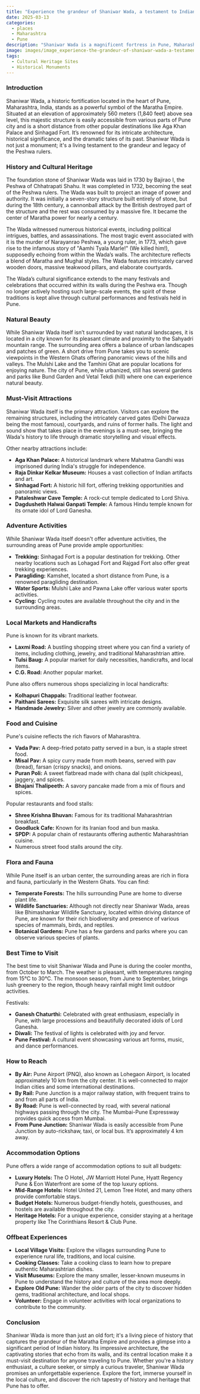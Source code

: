 ```yaml
---
title: "Experience the grandeur of Shaniwar Wada, a testament to Indian history"
date: 2025-03-13
categories:
  - places
  - Maharashtra
  - Pune
description: "Shaniwar Wada is a magnificent fortress in Pune, Maharashtra. It was the seat of power for the Peshwas who ruled India during the Maratha Empire. The fort has witnessed numerous battles and wars, including the Third Anglo-Maratha War."
image: images/image_experience-the-grandeur-of-shaniwar-wada-a-testament-to-indian-history.png
tags: 
  - Cultural Heritage Sites
  - Historical Monuments
---
```



### **Introduction**

Shaniwar Wada, a historic fortification located in the heart of Pune, Maharashtra, India, stands as a powerful symbol of the Maratha Empire. Situated at an elevation of approximately 560 meters (1,840 feet) above sea level, this majestic structure is easily accessible from various parts of Pune city and is a short distance from other popular destinations like Aga Khan Palace and Sinhagad Fort. It’s renowned for its intricate architecture, historical significance, and the dramatic tales of its past. Shaniwar Wada is not just a monument; it's a living testament to the grandeur and legacy of the Peshwa rulers. 

### **History and Cultural Heritage**

The foundation stone of Shaniwar Wada was laid in 1730 by Bajirao I, the Peshwa of Chhatrapati Shahu. It was completed in 1732, becoming the seat of the Peshwa rulers. The Wada was built to project an image of power and authority. It was initially a seven-story structure built entirely of stone, but during the 18th century, a cannonball attack by the British destroyed part of the structure and the rest was consumed by a massive fire. It became the center of Maratha power for nearly a century.

The Wada witnessed numerous historical events, including political intrigues, battles, and assassinations. The most tragic event associated with it is the murder of Narayanrao Peshwa, a young ruler, in 1773, which gave rise to the infamous story of "Aamhi Tyala Marle!" (We killed him!), supposedly echoing from within the Wada’s walls. The architecture reflects a blend of Maratha and Mughal styles. The Wada features intricately carved wooden doors, massive teakwood pillars, and elaborate courtyards.

The Wada’s cultural significance extends to the many festivals and celebrations that occurred within its walls during the Peshwa era. Though no longer actively hosting such large-scale events, the spirit of these traditions is kept alive through cultural performances and festivals held in Pune. 

### **Natural Beauty**

While Shaniwar Wada itself isn’t surrounded by vast natural landscapes, it is located in a city known for its pleasant climate and proximity to the Sahyadri mountain range. The surrounding area offers a balance of urban landscapes and patches of green. A short drive from Pune takes you to scenic viewpoints in the Western Ghats offering panoramic views of the hills and valleys. The Mulshi Lake and the Tamhini Ghat are popular locations for enjoying nature. The city of Pune, while urbanized, still has several gardens and parks like Bund Garden and Vetal Tekdi (hill) where one can experience natural beauty. 

### **Must-Visit Attractions**

Shaniwar Wada itself is the primary attraction. Visitors can explore the remaining structures, including the intricately carved gates (Delhi Darwaza being the most famous), courtyards, and ruins of former halls. The light and sound show that takes place in the evenings is a must-see, bringing the Wada's history to life through dramatic storytelling and visual effects.

Other nearby attractions include:

*   **Aga Khan Palace:** A historical landmark where Mahatma Gandhi was imprisoned during India's struggle for independence.
*   **Raja Dinkar Kelkar Museum:** Houses a vast collection of Indian artifacts and art.
*   **Sinhagad Fort:** A historic hill fort, offering trekking opportunities and panoramic views.
*   **Pataleshwar Cave Temple:** A rock-cut temple dedicated to Lord Shiva.
*   **Dagdusheth Halwai Ganpati Temple:** A famous Hindu temple known for its ornate idol of Lord Ganesha. 

### **Adventure Activities**

While Shaniwar Wada itself doesn't offer adventure activities, the surrounding areas of Pune provide ample opportunities:

*   **Trekking:** Sinhagad Fort is a popular destination for trekking. Other nearby locations such as Lohagad Fort and Rajgad Fort also offer great trekking experiences.
*   **Paragliding:** Kamshet, located a short distance from Pune, is a renowned paragliding destination.
*   **Water Sports:** Mulshi Lake and Pawna Lake offer various water sports activities.
*   **Cycling:** Cycling routes are available throughout the city and in the surrounding areas.

### **Local Markets and Handicrafts**

Pune is known for its vibrant markets.

*   **Laxmi Road:** A bustling shopping street where you can find a variety of items, including clothing, jewelry, and traditional Maharashtrian attire.
*   **Tulsi Baug:** A popular market for daily necessities, handicrafts, and local items.
*   **C.G. Road:** Another popular market.

Pune also offers numerous shops specializing in local handicrafts:

*   **Kolhapuri Chappals:** Traditional leather footwear.
*   **Paithani Sarees:** Exquisite silk sarees with intricate designs.
*   **Handmade Jewelry:** Silver and other jewelry are commonly available.



### **Food and Cuisine**

Pune's cuisine reflects the rich flavors of Maharashtra.

*   **Vada Pav:** A deep-fried potato patty served in a bun, is a staple street food.
*   **Misal Pav:** A spicy curry made from moth beans, served with pav (bread), farsan (crispy snacks), and onions.
*   **Puran Poli:** A sweet flatbread made with chana dal (split chickpeas), jaggery, and spices.
*   **Bhajani Thalipeeth:** A savory pancake made from a mix of flours and spices.

Popular restaurants and food stalls:

*   **Shree Krishna Bhuvan:** Famous for its traditional Maharashtrian breakfast.
*   **Goodluck Cafe:** Known for its Iranian food and bun maska.
*   **SPDP:** A popular chain of restaurants offering authentic Maharashtrian cuisine.
*   Numerous street food stalls around the city.



### **Flora and Fauna**

While Pune itself is an urban center, the surrounding areas are rich in flora and fauna, particularly in the Western Ghats. You can find:

*   **Temperate Forests:** The hills surrounding Pune are home to diverse plant life.
*   **Wildlife Sanctuaries:** Although not directly near Shaniwar Wada, areas like Bhimashankar Wildlife Sanctuary, located within driving distance of Pune, are known for their rich biodiversity and presence of various species of mammals, birds, and reptiles.
*   **Botanical Gardens:** Pune has a few gardens and parks where you can observe various species of plants.

### **Best Time to Visit**

The best time to visit Shaniwar Wada and Pune is during the cooler months, from October to March. The weather is pleasant, with temperatures ranging from 15°C to 30°C. The monsoon season, from June to September, brings lush greenery to the region, though heavy rainfall might limit outdoor activities.

Festivals:

*   **Ganesh Chaturthi:** Celebrated with great enthusiasm, especially in Pune, with large processions and beautifully decorated idols of Lord Ganesha.
*   **Diwali:** The festival of lights is celebrated with joy and fervor.
*   **Pune Festival:** A cultural event showcasing various art forms, music, and dance performances.



### **How to Reach**

*   **By Air:** Pune Airport (PNQ), also known as Lohegaon Airport, is located approximately 10 km from the city center. It is well-connected to major Indian cities and some international destinations.
*   **By Rail:** Pune Junction is a major railway station, with frequent trains to and from all parts of India.
*   **By Road:** Pune is well-connected by road, with several national highways passing through the city. The Mumbai-Pune Expressway provides quick access from Mumbai.
*   **From Pune Junction:** Shaniwar Wada is easily accessible from Pune Junction by auto-rickshaw, taxi, or local bus. It’s approximately 4 km away.



### **Accommodation Options**

Pune offers a wide range of accommodation options to suit all budgets:

*   **Luxury Hotels:** The O Hotel, JW Marriott Hotel Pune, Hyatt Regency Pune & Eon Waterfront are some of the top luxury options.
*   **Mid-Range Hotels:** Hotel United 21, Lemon Tree Hotel, and many others provide comfortable stays.
*   **Budget Hotels:** Numerous budget-friendly hotels, guesthouses, and hostels are available throughout the city.
*   **Heritage Hotels:** For a unique experience, consider staying at a heritage property like The Corinthians Resort & Club Pune.



### **Offbeat Experiences**

*   **Local Village Visits:** Explore the villages surrounding Pune to experience rural life, traditions, and local cuisine.
*   **Cooking Classes:** Take a cooking class to learn how to prepare authentic Maharashtrian dishes.
*   **Visit Museums:** Explore the many smaller, lesser-known museums in Pune to understand the history and culture of the area more deeply.
*   **Explore Old Pune:** Wander the older parts of the city to discover hidden gems, traditional architecture, and local shops.
*   **Volunteer:** Engage in volunteer activities with local organizations to contribute to the community.



### **Conclusion**

Shaniwar Wada is more than just an old fort; it's a living piece of history that captures the grandeur of the Maratha Empire and provides a glimpse into a significant period of Indian history. Its impressive architecture, the captivating stories that echo from its walls, and its central location make it a must-visit destination for anyone traveling to Pune. Whether you're a history enthusiast, a culture seeker, or simply a curious traveler, Shaniwar Wada promises an unforgettable experience. Explore the fort, immerse yourself in the local culture, and discover the rich tapestry of history and heritage that Pune has to offer.


